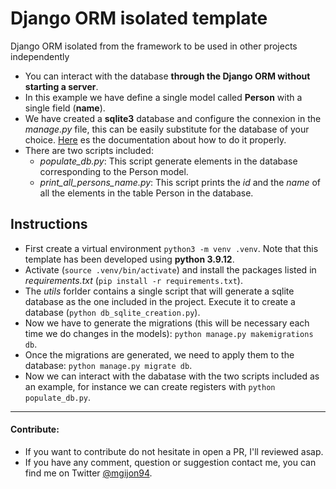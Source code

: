 # Django ORM isolated **template**

Django ORM isolated from the framework to be used in other projects independently

* You can interact with the database **through the Django ORM without starting a server**.
* In this example we have define a single model called **Person** with a single field (**name**).
* We have created a **sqlite3** database and configure the connexion in the _manage.py_ file, this can be easily substitute for the database of your choice. [Here](https://docs.djangoproject.com/en/4.0/ref/databases/) es the documentation about how to do it properly.
* There are two scripts included:
	* *populate_db.py*: This script generate elements in the database corresponding to the Person model.
	* *print_all_persons_name.py*: This script prints the _id_ and the _name_ of all the elements in the table Person in the database.

## Instructions

* First create a virtual environment `python3 -m venv .venv`. Note that this template has been developed using **python 3.9.12**.
* Activate (`source .venv/bin/activate`) and install the packages listed in *requirements.txt* (`pip install -r requirements.txt`).
* The *utils* forlder contains a single script that will generate a sqlite database as the one included in the project.	Execute it to create a database (`python db_sqlite_creation.py`). 
* Now we have to generate the migrations (this will be necessary each time we do changes in the models): `python manage.py makemigrations db`.
* Once the migrations are generated, we need to apply them to the database: `python manage.py migrate db`.
* Now we can interact with the dabatase with the two scripts included as an example, for instance we can create registers with `python populate_db.py`.

***

#### Contribute:

* If you want to contribute do not hesitate in open a PR, I'll reviewed asap.
* If you have any comment, question or suggestion contact me, you can find me on Twitter [@mgijon94](https://twitter.com/mgijon94).
